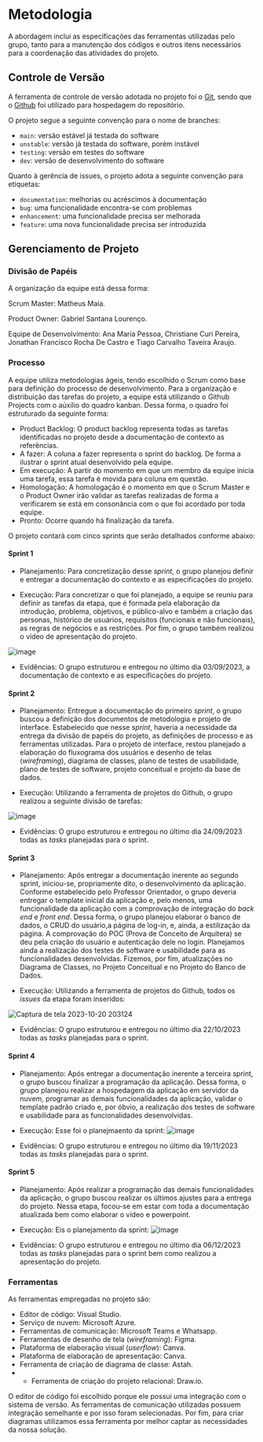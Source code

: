 
# Metodologia

A abordagem inclui as especificações das ferramentas utilizadas pelo grupo, tanto para a manutenção dos códigos e outros itens necessários para a coordenação das atividades do projeto.

## Controle de Versão

A ferramenta de controle de versão adotada no projeto foi o
[Git](https://git-scm.com/), sendo que o [Github](https://github.com)
foi utilizado para hospedagem do repositório.

O projeto segue a seguinte convenção para o nome de branches:

- `main`: versão estável já testada do software
- `unstable`: versão já testada do software, porém instável
- `testing`: versão em testes do software
- `dev`: versão de desenvolvimento do software

Quanto à gerência de issues, o projeto adota a seguinte convenção para
etiquetas:

- `documentation`: melhorias ou acréscimos à documentação
- `bug`: uma funcionalidade encontra-se com problemas
- `enhancement`: uma funcionalidade precisa ser melhorada
- `feature`: uma nova funcionalidade precisa ser introduzida

## Gerenciamento de Projeto

### Divisão de Papéis

A organização da equipe está dessa forma:

Scrum Master: Matheus Maia.

Product Owner: Gabriel Santana Lourenço.

Equipe de Desenvolvimento: Ana Maria Pessoa, Christiane Curi Pereira, Jonathan Francisco Rocha De Castro e Tiago Carvalho Taveira Araujo.


### Processo

A equipe utiliza metodologias ágeis, tendo escolhido o Scrum como base para definição do processo de desenvolvimento. Para a organização e distribuição das tarefas do projeto, a equipe está utilizando o Github Projects com o aúxilio do quadro kanban. Dessa forma, o quadro foi estruturado da seguinte forma:

- Product Backlog: O product backlog representa todas as tarefas identificadas no projeto desde a documentação de contexto as referências.
- A fazer: A coluna a fazer representa o sprint do backlog. De forma a ilustrar o sprint atual desenvolvido pela equipe.
- Em execução: A partir do momento em que um membro da equipe inicia uma tarefa, essa tarefa é movida para coluna em questão.
- Homologação: A homologação é o momento em que o Scrum Master e o Product Owner irão validar as tarefas realizadas de forma a verificarem se está em consonância com o que foi acordado por toda equipe.
- Pronto: Ocorre quando há finalização da tarefa.
 
O projeto contará com cinco sprints que serão detalhados conforme abaixo:

#### Sprint 1
- Planejamento: Para concretização desse _sprint_, o grupo planejou definir e entregar a documentação do contexto e as especificações do projeto. 

- Execução: Para concretizar o que foi planejado, a equipe se reuniu para definir as tarefas da etapa, que é formada pela elaboração da introdução, problema, objetivos,  e público-alvo e também a criação das  personas, histórico de usuários, requisitos (funcionais e não funcionais), as regras de negócios e as restrições. Por fim, o grupo também realizou o vídeo de apresentação do projeto.

![image](https://github.com/ICEI-PUC-Minas-PMV-ADS/pmv-ads-2023-2-e2-proj-int-t4-coincontrol/assets/100796561/251c48f9-84d0-43e5-8c0c-9c9e93aaf86d)



- Evidências: O grupo estruturou e entregou no último dia 03/09/2023, a documentação de contexto e as especificações do projeto.

#### Sprint 2
- Planejamento: Entregue a documentação do primeiro _sprint_, o grupo buscou a definição dos documentos de metodologia e projeto de interface. Estabelecido que nesse _sprint_, haveria a necessidade da entrega da divisão de papéis do projeto, as definições de processo e as ferramentas utilizadas. Para o projeto de interface, restou planejado a elaboração do fluxograma dos usuários e desenho de telas (_wireframing_), diagrama de classes, plano de testes de usabilidade, plano de testes de software, projeto conceitual e projeto da base de dados. 

- Execução: Utilizando a ferramenta de projetos do Github, o grupo realizou a seguinte divisão de tarefas:

![image](https://github.com/ICEI-PUC-Minas-PMV-ADS/pmv-ads-2023-2-e2-proj-int-t4-coincontrol/assets/100796561/488c95bd-7e6d-4914-9783-da1998c16325)



- Evidências: O grupo estruturou e entregou no último dia 24/09/2023 todas as _tasks_ planejadas para o sprint.

#### Sprint 3
- Planejamento: Após entregar a documentação inerente ao segundo sprint, iniciou-se, propriamente dito, o desenvolvimento da aplicação. Conforme estabelecido pelo Professor Orientador, o grupo deveria entregar o template inicial da aplicação e, pelo menos, uma funcionalidade da aplicação com a comprovação de integração do _back end_ e _front end_. Dessa forma, o grupo planejou elaborar o banco de dados, o CRUD do usuário,a página de log-in, e, ainda, a estilização da página. A comprovação do POC (Prova de Conceito de Arquitera) se deu pela criação do usuário e autenticação dele no login. Planejamos ainda a realização dos testes de software e usabilidade para as funcionalidades desenvolvidas. Fizemos, por fim, atualizações no Diagrama de Classes, no Projeto Conceitual e no Projeto do Banco de Dados.  

- Execução: Utilizando a ferramenta de projetos do Github, todos os _issues_ da etapa foram inseridos:

![Captura de tela 2023-10-20 203124](https://github.com/ICEI-PUC-Minas-PMV-ADS/pmv-ads-2023-2-e2-proj-int-t4-coincontrol/assets/100796561/355300ea-6f42-49c6-aee1-bf0ac7b2fdf0)




- Evidências: O grupo estruturou e entregou no último dia 22/10/2023 todas as _tasks_ planejadas para o sprint.

#### Sprint 4
- Planejamento: Após entregar a documentação inerente a terceira sprint, o grupo buscou finalizar a programação da aplicação. Dessa forma, o grupo planejou realizar a hospedagem da aplicação em servidor da nuvem, programar as demais funcionalidades da aplicação, validar o template padrão criado e, por óbvio, a realização dos testes de software e usabilidade para as funcionalidades desenvolvidas. 
- Execução: Esse foi o planejmaento da sprint:
  ![image](https://github.com/ICEI-PUC-Minas-PMV-ADS/pmv-ads-2023-2-e2-proj-int-t4-coincontrol/assets/100796561/1fc08cb6-4581-4050-bb2c-b9f5c6d3826c)


- Evidências: O grupo estruturou e entregou no último dia 19/11/2023 todas as _tasks_ planejadas para o sprint.

#### Sprint 5
- Planejamento: Após realizar a programação das demais funcionalidades da aplicação, o grupo buscou realizar os últimos ajustes para a entrega do projeto. Nessa etapa, focou-se em estar com toda a documentação atualizada bem como elaborar o vídeo e powerpoint.

- Execução: Eis o planejamento da sprint:
 ![image](https://github.com/ICEI-PUC-Minas-PMV-ADS/pmv-ads-2023-2-e2-proj-int-t4-coincontrol/assets/100796561/a2a15ac5-45a2-4d5c-9a65-9486684f4dfa)



- Evidências: O grupo estruturou e entregou no último dia 06/12/2023 todas as _tasks_ planejadas para o sprint bem como realizou a apresentação do projeto.

### Ferramentas

As ferramentas empregadas no projeto são:

- Editor de código: Visual Studio.
- Serviço de nuvem: Microsoft Azure.
- Ferramentas de comunicação: Microsoft Teams e Whatsapp.
- Ferramentas de desenho de tela (_wireframing_): Figma.
- Plataforma de elaboração visual (_userflow_): Canva.
- Plataforma de elaboração de apresentação: Canva.
- Ferramenta de criação de diagrama de classe: Astah.
- - Ferramenta de criação do projeto relacional: Draw.io.

O editor de código foi escolhido porque ele possui uma integração com o
sistema de versão. As ferramentas de comunicação utilizadas possuem
integração semelhante e por isso foram selecionadas. Por fim, para criar
diagramas utilizamos essa ferramenta por melhor captar as
necessidades da nossa solução.


 

